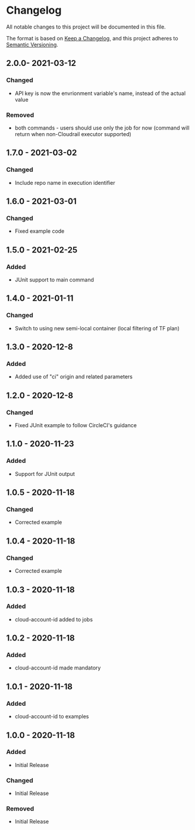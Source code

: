 # Changelog
All notable changes to this project will be documented in this file.

The format is based on [Keep a Changelog](https://keepachangelog.com/en/1.0.0/),
and this project adheres to [Semantic Versioning](https://semver.org/spec/v2.0.0.html).

## 2.0.0- 2021-03-12
### Changed
 - API key is now the envrionment variable's name, instead of the actual value
### Removed
 - both commands - users should use only the job for now (command will return when non-Cloudrail executor supported)

## 1.7.0 - 2021-03-02
### Changed
 - Include repo name in execution identifier

## 1.6.0 - 2021-03-01
### Changed
 - Fixed example code

## 1.5.0 - 2021-02-25
### Added
 - JUnit support to main command

## 1.4.0 - 2021-01-11
### Changed
 - Switch to using new semi-local container (local filtering of TF plan)

## 1.3.0 - 2020-12-8
### Added
 - Added use of "ci" origin and related parameters

## 1.2.0 - 2020-12-8
### Changed
 - Fixed JUnit example to follow CircleCI's guidance

## 1.1.0 - 2020-11-23
### Added
 - Support for JUnit output

## 1.0.5 - 2020-11-18
### Changed
 - Corrected example

## 1.0.4 - 2020-11-18
### Changed
 - Corrected example

## 1.0.3 - 2020-11-18
### Added
 - cloud-account-id added to jobs

## 1.0.2 - 2020-11-18
### Added
 - cloud-account-id made mandatory

## 1.0.1 - 2020-11-18
### Added
 - cloud-account-id to examples

## 1.0.0 - 2020-11-18
### Added
 - Initial Release
### Changed
 - Initial Release
### Removed
 - Initial Release
